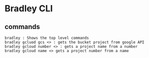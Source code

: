 # Bradley CLI

## commands

```shell
bradley : Shows the top level commands
bradley gcluod gcs <> : gets the bucket project from google API
bradley gcloud number <> : gets a project name from a number
bradley gcloud name <> gets a project number from a name
```